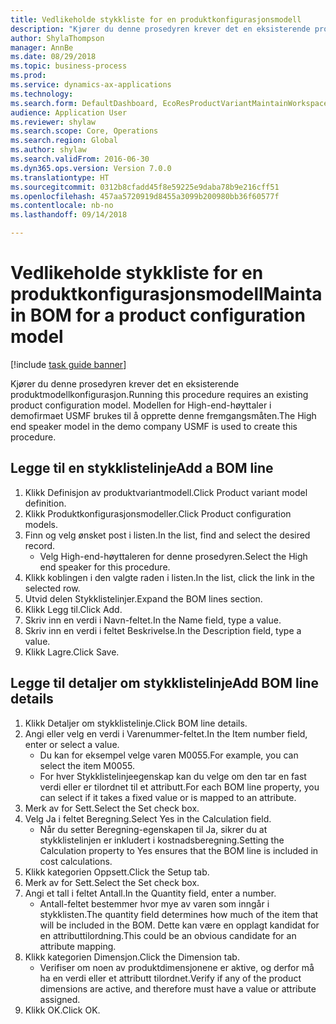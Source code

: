 ```yaml
--- 
title: Vedlikeholde stykkliste for en produktkonfigurasjonsmodell
description: "Kjører du denne prosedyren krever det en eksisterende produktmodellkonfigurasjon."
author: ShylaThompson
manager: AnnBe
ms.date: 08/29/2018
ms.topic: business-process
ms.prod: 
ms.service: dynamics-ax-applications
ms.technology: 
ms.search.form: DefaultDashboard, EcoResProductVariantMaintainWorkspace, PCProductConfigurationModelListPage, PCProductConfigurationModelDetails, PCBOMLineDetails, InventItemIdLookupSimple
audience: Application User
ms.reviewer: shylaw
ms.search.scope: Core, Operations
ms.search.region: Global
ms.author: shylaw
ms.search.validFrom: 2016-06-30
ms.dyn365.ops.version: Version 7.0.0
ms.translationtype: HT
ms.sourcegitcommit: 0312b8cfadd45f8e59225e9daba78b9e216cff51
ms.openlocfilehash: 457aa5720919d8455a3099b200980bb36f60577f
ms.contentlocale: nb-no
ms.lasthandoff: 09/14/2018

---
```

# <a name="maintain-bom-for-a-product-configuration-model"></a><span data-ttu-id="cca58-103">Vedlikeholde stykkliste for en produktkonfigurasjonsmodell</span><span class="sxs-lookup"><span data-stu-id="cca58-103">Maintain BOM for a product configuration model</span></span>

[!include [task guide banner](../../includes/task-guide-banner.md)]

<span data-ttu-id="cca58-104">Kjører du denne prosedyren krever det en eksisterende produktmodellkonfigurasjon.</span><span class="sxs-lookup"><span data-stu-id="cca58-104">Running this procedure requires an existing product configuration model.</span></span> <span data-ttu-id="cca58-105">Modellen for High-end-høyttaler i demofirmaet USMF brukes til å opprette denne fremgangsmåten.</span><span class="sxs-lookup"><span data-stu-id="cca58-105">The High end speaker model in the demo company USMF is used to create this procedure.</span></span>


## <a name="add-a-bom-line"></a><span data-ttu-id="cca58-106">Legge til en stykklistelinje</span><span class="sxs-lookup"><span data-stu-id="cca58-106">Add a BOM line</span></span>
1. <span data-ttu-id="cca58-107">Klikk Definisjon av produktvariantmodell.</span><span class="sxs-lookup"><span data-stu-id="cca58-107">Click Product variant model definition.</span></span>
2. <span data-ttu-id="cca58-108">Klikk Produktkonfigurasjonsmodeller.</span><span class="sxs-lookup"><span data-stu-id="cca58-108">Click Product configuration models.</span></span>
3. <span data-ttu-id="cca58-109">Finn og velg ønsket post i listen.</span><span class="sxs-lookup"><span data-stu-id="cca58-109">In the list, find and select the desired record.</span></span>
    * <span data-ttu-id="cca58-110">Velg High-end-høyttaleren for denne prosedyren.</span><span class="sxs-lookup"><span data-stu-id="cca58-110">Select the High end speaker for this procedure.</span></span>  
4. <span data-ttu-id="cca58-111">Klikk koblingen i den valgte raden i listen.</span><span class="sxs-lookup"><span data-stu-id="cca58-111">In the list, click the link in the selected row.</span></span>
5. <span data-ttu-id="cca58-112">Utvid delen Stykklistelinjer.</span><span class="sxs-lookup"><span data-stu-id="cca58-112">Expand the BOM lines section.</span></span>
6. <span data-ttu-id="cca58-113">Klikk Legg til.</span><span class="sxs-lookup"><span data-stu-id="cca58-113">Click Add.</span></span>
7. <span data-ttu-id="cca58-114">Skriv inn en verdi i Navn-feltet.</span><span class="sxs-lookup"><span data-stu-id="cca58-114">In the Name field, type a value.</span></span>
8. <span data-ttu-id="cca58-115">Skriv inn en verdi i feltet Beskrivelse.</span><span class="sxs-lookup"><span data-stu-id="cca58-115">In the Description field, type a value.</span></span>
9. <span data-ttu-id="cca58-116">Klikk Lagre.</span><span class="sxs-lookup"><span data-stu-id="cca58-116">Click Save.</span></span>

## <a name="add-bom-line-details"></a><span data-ttu-id="cca58-117">Legge til detaljer om stykklistelinje</span><span class="sxs-lookup"><span data-stu-id="cca58-117">Add BOM line details</span></span>
1. <span data-ttu-id="cca58-118">Klikk Detaljer om stykklistelinje.</span><span class="sxs-lookup"><span data-stu-id="cca58-118">Click BOM line details.</span></span>
2. <span data-ttu-id="cca58-119">Angi eller velg en verdi i Varenummer-feltet.</span><span class="sxs-lookup"><span data-stu-id="cca58-119">In the Item number field, enter or select a value.</span></span>
    * <span data-ttu-id="cca58-120">Du kan for eksempel velge varen M0055.</span><span class="sxs-lookup"><span data-stu-id="cca58-120">For example, you can select the item M0055.</span></span>  
    * <span data-ttu-id="cca58-121">For hver Stykklistelinjeegenskap kan du velge om den tar en fast verdi eller er tilordnet til et attributt.</span><span class="sxs-lookup"><span data-stu-id="cca58-121">For each BOM line property, you can select if it takes a fixed value or is mapped to an attribute.</span></span>  
3. <span data-ttu-id="cca58-122">Merk av for Sett.</span><span class="sxs-lookup"><span data-stu-id="cca58-122">Select the Set check box.</span></span>
4. <span data-ttu-id="cca58-123">Velg Ja i feltet Beregning.</span><span class="sxs-lookup"><span data-stu-id="cca58-123">Select Yes in the Calculation field.</span></span>
    * <span data-ttu-id="cca58-124">Når du setter Beregning-egenskapen til Ja, sikrer du at stykklistelinjen er inkludert i kostnadsberegning.</span><span class="sxs-lookup"><span data-stu-id="cca58-124">Setting the Calculation property to Yes ensures that the BOM line is included in cost calculations.</span></span>  
5. <span data-ttu-id="cca58-125">Klikk kategorien Oppsett.</span><span class="sxs-lookup"><span data-stu-id="cca58-125">Click the Setup tab.</span></span>
6. <span data-ttu-id="cca58-126">Merk av for Sett.</span><span class="sxs-lookup"><span data-stu-id="cca58-126">Select the Set check box.</span></span>
7. <span data-ttu-id="cca58-127">Angi et tall i feltet Antall.</span><span class="sxs-lookup"><span data-stu-id="cca58-127">In the Quantity field, enter a number.</span></span>
    * <span data-ttu-id="cca58-128">Antall-feltet bestemmer hvor mye av varen som inngår i stykklisten.</span><span class="sxs-lookup"><span data-stu-id="cca58-128">The quantity field determines how much of the item that will be included in the BOM.</span></span> <span data-ttu-id="cca58-129">Dette kan være en opplagt kandidat for en attributtilordning.</span><span class="sxs-lookup"><span data-stu-id="cca58-129">This could be an obvious candidate for an attribute mapping.</span></span>  
8. <span data-ttu-id="cca58-130">Klikk kategorien Dimensjon.</span><span class="sxs-lookup"><span data-stu-id="cca58-130">Click the Dimension tab.</span></span>
    * <span data-ttu-id="cca58-131">Verifiser om noen av produktdimensjonene er aktive, og derfor må ha en verdi eller et attributt tilordnet.</span><span class="sxs-lookup"><span data-stu-id="cca58-131">Verify if any of the product dimensions are active,  and therefore must have a value or attribute assigned.</span></span>  
9. <span data-ttu-id="cca58-132">Klikk OK.</span><span class="sxs-lookup"><span data-stu-id="cca58-132">Click OK.</span></span>


